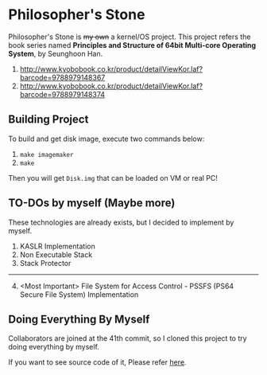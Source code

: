 # Philosopher's Stone
Philosopher's Stone is ~~my own~~ a kernel/OS project.
This project refers the book series named **Principles and Structure of 64bit Multi-core Operating System**, by Seunghoon Han.
 1. http://www.kyobobook.co.kr/product/detailViewKor.laf?barcode=9788979148367
 2. http://www.kyobobook.co.kr/product/detailViewKor.laf?barcode=9788979148374 

## Building Project
To build and get disk image, execute two commands below:

1. `make imagemaker`
2. `make`

Then you will get `Disk.img` that can be loaded on VM or real PC!

## TO-DOs by myself (Maybe more)
These technologies are already exists, but I decided to implement by myself.
 1. KASLR Implementation
 2. Non Executable Stack
 3. Stack Protector
 ---
 4. \<Most Important\> File System for Access Control - PSSFS (PS64 Secure File System) Implementation

 ## Doing Everything By Myself
 Collaborators are joined at the 41th commit, so I cloned this project to try doing everything by myself.

 If you want to see source code of it, Please refer [here](https://github.com/0x00000FF/philosophers-stone-self).

